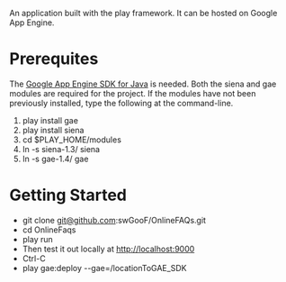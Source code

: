 An application built with the play framework.  It can be hosted on Google
App Engine.

Prerequites
====
The [Google App Engine SDK for Java](http://code.google.com/appengine/downloads.html#Google_App_Engine_SDK_for_Java) is needed.
Both the siena and gae modules are required for the project.  If the
modules have not been previously installed, type the following at the
command-line.

1. play install gae
1. play install siena
1. cd $PLAY_HOME/modules
1. ln -s siena-1.3/ siena
1. ln -s gae-1.4/ gae



Getting Started
====

* git clone git@github.com:swGooF/OnlineFAQs.git
* cd OnlineFaqs
* play run
* Then test it out locally at [http://localhost:9000](http://localhost:9000)
* Ctrl-C
* play gae:deploy --gae=/locationToGAE_SDK

